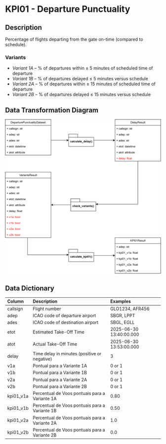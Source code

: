 # KPI01 - Departure Punctuality

## Description
Percentage of flights departing from the gate on-time (compared to schedule).

### Variants

- *Variant 1A* – % of departures within ± 5 minutes of scheduled time of departure
- *Variant 1B* – % of departures delayed ≤ 5 minutes versus schedule
- *Variant 2A* – % of departures within ± 15 minutes of scheduled time of departure
- *Variant 2B* – % of departures delayed ≤ 15 minutes versus schedule

## Data Transformation Diagram

![KPI01 Diagram](https://github.com/jpdol/pbwg-package/blob/main/KPI01/kpi01_diagram.png?raw=true)


## Data Dictionary

| Column   | Description                                      | Examples                |
|:---------|:-------------------------------------------------|:------------------------|
| callsign | Flight number                                    | GLO1234, AFR456         |
| adep     | ICAO code of departure airport                   | SBGR, LPPT              |
| ades     | ICAO code of destination airport                 | SBGL, EGLL              |
| etot     | Estimated Take-Off Time                          | 2025-06-30 13:40:00.000 |
| atot     | Actual Take-Off Time                             | 2025-06-30 13:53:00.000 |
| delay    | Time delay in minutes (positive or negative)     | 3                       |
| v1a      | Pontual para a Variante 1A                       | 0 or 1                  |
| v1b      | Pontual para a Variante 1B                       | 0 or 1                  |
| v2a      | Pontual para a Variante 2A                       | 0 or 1                  |
| v2b      | Pontual para a Variante 2B                       | 0 or 1                  |
| kpi01_v1a| Percentual de Voos pontuais para a Variante 1A   | 0.80                    |
| kpi01_v1b| Percentual de Voos pontuais para a Variante 1B   | 0.50                    |
| kpi01_v2a| Percentual de Voos pontuais para a Variante 2A   | 1.0                     |
| kpi01_v2b| Percentual de Voos pontuais para a Variante 2B   | 0.0                     |
